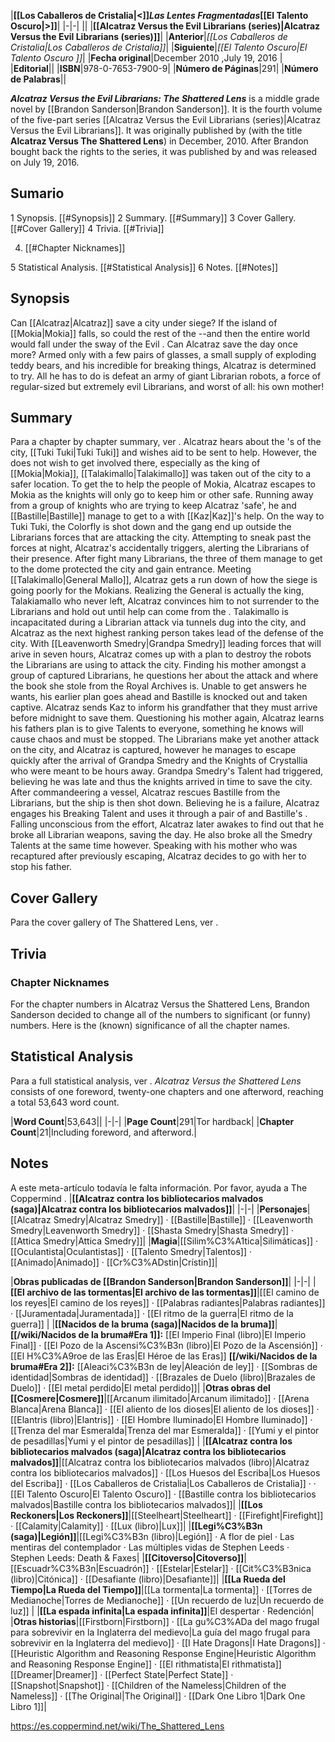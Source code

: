 |**[[Los Caballeros de Cristalia\|<]]*Las Lentes Fragmentadas*[[El Talento Oscuro\|>]]**|
|-|-|
||
|**[[Alcatraz Versus the Evil Librarians (series)\|Alcatraz Versus the Evil Librarians (series)]]**|
|**Anterior**|*[[Los Caballeros de Cristalia\|Los Caballeros de Cristalia]]*|
|**Siguiente**|*[[El Talento Oscuro\|El Talento Oscuro ]]*|
|**Fecha original**|December 2010 ,July 19, 2016 |
|**Editorial**||
|**ISBN**|978-0-7653-7900-9|
|**Número de Páginas**|291|
|**Número de Palabras**||

***Alcatraz Versus the Evil Librarians: The Shattered Lens*** is a middle grade novel by [[Brandon Sanderson\|Brandon Sanderson]]. It is the fourth volume of the five-part series [[Alcatraz Versus the Evil Librarians (series)\|Alcatraz Versus the Evil Librarians]]. It was originally published by  (with the title **Alcatraz Versus The Shattered Lens**) in December, 2010. After Brandon bought back the rights to the series, it was published by  and was released on July 19, 2016.

## Sumario

1 Synopsis. [[#Synopsis]] 
2 Summary. [[#Summary]] 
3 Cover Gallery. [[#Cover Gallery]] 
4 Trivia. [[#Trivia]] 

4. [[#Chapter Nicknames]] 


5 Statistical Analysis. [[#Statistical Analysis]] 
6 Notes. [[#Notes]] 


## Synopsis
Can [[Alcatraz\|Alcatraz]] save a city under siege?
If the island of [[Mokia\|Mokia]] falls, so could the rest of the --and then the entire world would fall under the sway of the Evil . Can Alcatraz save the day once more?
Armed only with a few pairs of glasses, a small supply of exploding teddy bears, and his incredible  for breaking things, Alcatraz is determined to try. All he has to do is defeat an army of giant Librarian robots, a force of regular-sized but extremely evil Librarians, and worst of all: his own mother!

## Summary
Para a chapter by chapter summary, ver .
Alcatraz hears about the 's  of the city, [[Tuki Tuki\|Tuki Tuki]] and wishes aid to be sent to help. However, the  does not wish to get involved there, especially as the king of [[Mokia\|Mokia]], [[Talakimallo\|Talakimallo]] was taken out of the city to a safer location. To get the  to help the people of Mokia, Alcatraz escapes to Mokia as the knights will only go to keep him or other  safe.
Running away from a group of knights who are trying to keep Alcatraz 'safe', he and [[Bastille\|Bastille]] manage to get to a  with [[Kaz\|Kaz]]'s help. On the way to Tuki Tuki, the Colorfly is shot down and the gang end up outside the Librarians forces that are attacking the city. Attempting to sneak past the forces at night, Alcatraz's  accidentally triggers, alerting the Librarians of their presence. After fight many Librarians, the three of them manage to get to the dome protected the city and gain entrance.
Meeting [[Talakimallo\|General Mallo]], Alcatraz gets a run down of how the siege is going poorly for the Mokians. Realizing the General is actually the king, Talakiamallo who never left, Alcatraz convinces him to not surrender to the Librarians and hold out until help can come from the .
Talakimallo is incapacitated during a Librarian attack via tunnels dug into the city, and Alcatraz as the next highest ranking person takes lead of the defense of the city. With [[Leavenworth Smedry\|Grandpa Smedry]] leading forces that will arive in seven hours, Alcatraz comes up with a plan to destroy the robots the Librarians are using to attack the city.
Finding his mother amongst a group of captured Librarians, he questions her about the attack and where the book she stole from the Royal Archives is. Unable to get answers he wants, his earlier plan goes ahead and Bastille is knocked out and taken captive. Alcatraz sends Kaz to inform his grandfather that they must arrive before midnight to save them.
Questioning his mother again, Alcatraz learns his fathers plan is to give Talents to everyone, something he knows will cause chaos and must be stopped. The Librarians make yet another attack on the city, and Alcatraz is captured, however he manages to escape quickly after the arrival of Grandpa Smedry and the Knights of Crystallia who were meant to be hours away. Grandpa Smedry's Talent had triggered, believing he was late and thus the knights arrived in time to save the city.
After commandeering a vessel, Alcatraz rescues Bastille from the Librarians, but the ship is then shot down. Believing he is a failure, Alcatraz engages his Breaking Talent and uses it through a pair of  and Bastille's . Falling unconscious from the effort, Alcatraz later awakes to find out that he broke all Librarian weapons, saving the day. He also broke all the Smedry Talents at the same time however. Speaking with his mother who was recaptured after previously escaping, Alcatraz decides to go with her to stop his father.

## Cover Gallery
 
Para the cover gallery of The Shattered Lens, ver .
## Trivia
### Chapter Nicknames
For the chapter numbers in Alcatraz Versus the Shattered Lens, Brandon Sanderson decided to change all of the numbers to significant (or funny) numbers. Here is the (known) significance of all the chapter names.


## Statistical Analysis
Para a full statistical analysis, ver .
*Alcatraz Versus the Shattered Lens* consists of one foreword, twenty-one chapters and one afterword, reaching a total 53,643 word count.

|**Word Count**|53,643||
|-|-|
|**Page Count**|291|Tor hardback|
|**Chapter Count**|21|Including foreword, and afterword.|

## Notes

A este meta-artículo todavía le falta información. Por favor, ayuda a The Coppermind .
|**[[Alcatraz contra los bibliotecarios malvados (saga)\|Alcatraz contra los bibliotecarios malvados]]**|
|-|-|
|**Personajes**|[[Alcatraz Smedry\|Alcatraz Smedry]] · [[Bastille\|Bastille]] · [[Leavenworth Smedry\|Leavenworth Smedry]] · [[Shasta Smedry\|Shasta Smedry]] · [[Attica Smedry\|Attica Smedry]]|
|**Magia**|[[Silim%C3%A1tica\|Silimáticas]] · [[Oculantista\|Oculantistas]] · [[Talento Smedry\|Talentos]] · [[Animado\|Animado]] · [[Cr%C3%ADstin\|Crístin]]|

|**Obras publicadas de [[Brandon Sanderson\|Brandon Sanderson]]**|
|-|-|
|**[[El archivo de las tormentas\|El archivo de las tormentas]]**|[[El camino de los reyes\|El camino de los reyes]] · [[Palabras radiantes\|Palabras radiantes]] · [[Juramentada\|Juramentada]] · [[El ritmo de la guerra\|El ritmo de la guerra]] |
|**[[Nacidos de la bruma (saga)\|Nacidos de la bruma]]**|**[[/wiki/Nacidos de la bruma#Era 1]]:** [[El Imperio Final (libro)\|El Imperio Final]] · [[El Pozo de la Ascensi%C3%B3n (libro)\|El Pozo de la Ascensión]] · [[El H%C3%A9roe de las Eras\|El Héroe de las Eras]] **[[/wiki/Nacidos de la bruma#Era 2]]:** [[Aleaci%C3%B3n de ley\|Aleación de ley]] · [[Sombras de identidad\|Sombras de identidad]] · [[Brazales de Duelo (libro)\|Brazales de Duelo]] · [[El metal perdido\|El metal perdido]]|
|**Otras obras del [[Cosmere\|Cosmere]]**|[[Arcanum ilimitado\|Arcanum ilimitado]] · [[Arena Blanca\|Arena Blanca]] · [[El aliento de los dioses\|El aliento de los dioses]] · [[Elantris (libro)\|Elantris]] · [[El Hombre Iluminado\|El Hombre Iluminado]] · [[Trenza del mar Esmeralda\|Trenza del mar Esmeralda]] · [[Yumi y el pintor de pesadillas\|Yumi y el pintor de pesadillas]] |
|**[[Alcatraz contra los bibliotecarios malvados (saga)\|Alcatraz contra los bibliotecarios malvados]]**|[[Alcatraz contra los bibliotecarios malvados (libro)\|Alcatraz contra los bibliotecarios malvados]] · [[Los Huesos del Escriba\|Los Huesos del Escriba]] · [[Los Caballeros de Cristalia\|Los Caballeros de Cristalia]] ·  · [[El Talento Oscuro\|El Talento Oscuro]] · [[Bastille contra los bibliotecarios malvados\|Bastille contra los bibliotecarios malvados]]|
|**[[Los Reckoners\|Los Reckoners]]**|[[Steelheart\|Steelheart]] · [[Firefight\|Firefight]] · [[Calamity\|Calamity]] · [[Lux (libro)\|Lux]]|
|**[[Legi%C3%B3n (saga)\|Legión]]**|[[Legi%C3%B3n (libro)\|Legión]] · A flor de piel · Las mentiras del contemplador · Las múltiples vidas de Stephen Leeds · Stephen Leeds: Death & Faxes|
|**[[Citoverso\|Citoverso]]**|[[Escuadr%C3%B3n\|Escuadrón]] · [[Estelar\|Estelar]] · [[Cit%C3%B3nica (libro)\|Citónica]] · [[Desafiante (libro)\|Desafiante]]|
|**[[La Rueda del Tiempo\|La Rueda del Tiempo]]**|[[La tormenta\|La tormenta]] · [[Torres de Medianoche\|Torres de Medianoche]] · [[Un recuerdo de luz\|Un recuerdo de luz]] |
|**[[La espada infinita\|La espada infinita]]**|El despertar · Redención|
|**Otras historias**|[[Firstborn\|Firstborn]] · [[La gu%C3%ADa del mago frugal para sobrevivir en la Inglaterra del medievo\|La guía del mago frugal para sobrevivir en la Inglaterra del medievo]] · [[I Hate Dragons\|I Hate Dragons]] · [[Heuristic Algorithm and Reasoning Response Engine\|Heuristic Algorithm and Reasoning Response Engine]] · [[El rithmatista\|El rithmatista]] [[Dreamer\|Dreamer]] · [[Perfect State\|Perfect State]] · [[Snapshot\|Snapshot]] · [[Children of the Nameless\|Children of the Nameless]] · [[The Original\|The Original]] · [[Dark One Libro 1\|Dark One Libro 1]]|



https://es.coppermind.net/wiki/The_Shattered_Lens